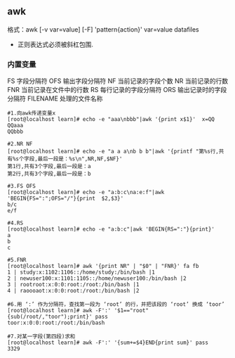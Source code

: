 ## awk
格式：awk [-v var=value] [-F] 'pattern{action}' var=value datafiles

- 正则表达式必须被斜杠包围.

###  内置变量
FS 字段分隔符
OFS 输出字段分隔符
NF 当前记录的字段个数
NR 当前记录的行数
FNR 当前记录在文件中的行数
RS 每行记录的字段分隔符
ORS 输出记录时的字段分隔符
FILENAME 处理的文件名称
```
#1.向awk传递变量x
[root@localhost learn]# echo -e "aaa\nbbb"|awk '{print x$1}'  x=QQ 
QQaaa
QQbbb

#2.NR NF
[root@localhost learn]# echo -e "a a a\nb b b"|awk '{printf "第%s行,共有%s个字段,最后一段是：%s\n",NR,NF,$NF}'
第1行,共有3个字段,最后一段是：a
第2行,共有3个字段,最后一段是：b

#3.FS OFS
[root@localhost learn]# echo -e "a:b:c\na:e:f"|awk 'BEGIN{FS=":";OFS="/"}{print  $2,$3}'
b/c
e/f

#4.RS
[root@localhost learn]# echo -e "a:b:c"|awk 'BEGIN{RS=":"}{print}'
a
b
c

#5.FNR 
[root@localhost learn]# awk '{print NR" | "$0" | "FNR}' fa fb
1 | study:x:1102:1106::/home/study:/bin/bash |1
2 | newuser100:x:1101:1105::/home/newuser100:/bin/bash |2
3 | rootroot:x:0:0:root:/root:/bin/bash |1
4 | raoooaot:x:0:0:root:/root:/bin/bash |2

#6.用 ‘:’ 作为分隔符，查找第一段为 ‘root’ 的行，并把该段的 ‘root’ 换成 ‘toor’
[root@localhost learn]# awk -F':' '$1=="root"{sub(/root/,"toor");print}' pass
toor:x:0:0:root:/root:/bin/bash

#7.对某一字段(第四段)求和
[root@localhost learn]# awk -F':' '{sum+=$4}END{print sum}' pass
3329
```
